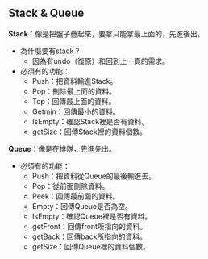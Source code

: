 ## Stack & Queue  
**Stack**：像是把盤子疊起來，要拿只能拿最上面的，先進後出。  
* 為什麼要有stack？
    * 因為有undo（復原）和回到上一頁的需求。  
* 必須有的功能：  
    * Push：把資料輸進Stack。  
    * Pop：刪除最上面的資料。  
    * Top：回傳最上面的資料。  
    * Getmin：回傳最小的資料。
    * IsEmpty：確認Stack裡是否有資料。  
    * getSize：回傳Stack裡的資料個數。  

**Queue**：像是在排隊，先進先出。  
* 必須有的功能：  
    * Push：把資料從Queue的最後輸進去。  
    * Pop：從前面刪除資料。  
    * Peek：回傳最前面的資料。  
    * Empty：回傳Queue是否為空。  
    * IsEmpty：確認Queue裡是否有資料。  
    * getFront：回傳front所指向的資料。  
    * getBack：回傳back所指向的資料。  
    * getSize：回傳Queue裡的資料個數。
